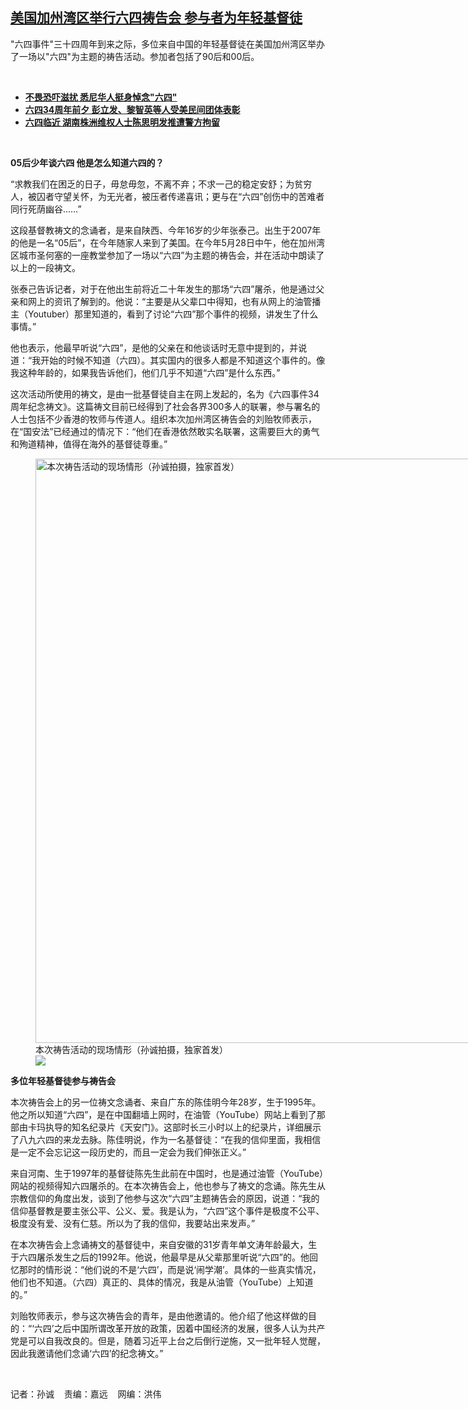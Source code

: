 <!--1685381449000-->
[美国加州湾区举行六四祷告会 参与者为年轻基督徒](https://www.rfa.org/mandarin/yataibaodao/renquanfazhi/sc2-05292023132241.html)
------

<p>"六四事件"三十四周年到来之际，多位来自中国的年轻基督徒在美国加州湾区举办了一场以"六四"为主题的祷告活动。参加者包括了90后和00后。</p><p><span class="result-title"> </span></p><ul><li><a href="https://www.rfa.org/mandarin/yataibaodao/renquanfazhi/cl-05292023105826.html"><strong>不畏恐吓滋扰 悉尼华人挺身悼念"六四"</strong></a></li><li><strong><a href="https://www.rfa.org/mandarin/yataibaodao/renquanfazhi/sc-05292023054105.html">六四34周年前夕 彭立发、黎智英等人受美民间团体表彰</a></strong></li><li><strong><a href="https://www.rfa.org/mandarin/Xinwen/6-05282023164229.html">六四临近 湖南株洲维权人士陈思明发推遭警方拘留</a></strong></li></ul><p><span class="result-title"> </span></p><p><b>05后少年谈六四 他是怎么知道六四的？</b></p><p><span style="font-weight: 400;">“求教我们在困乏的日子，毋怠毋忽，不离不弃；不求一己的稳定安舒；为贫穷人，被囚者守望关怀，为无光者，被压者传递喜讯；更与在“六四”创伤中的苦难者同行死荫幽谷……”</span></p><p><span style="font-weight: 400;">这段基督教祷文的念诵者，是来自陕西、今年16岁的少年张泰己。出生于2007年的他是一名“05后”，在今年随家人来到了美国。在今年5月28日中午，他在加州湾区城市圣何塞的一座教堂参加了一场以“六四”为主题的祷告会，并在活动中朗读了以上的一段祷文。</span></p><p><span style="font-weight: 400;">张泰己告诉记者，对于在他出生前将近二十年发生的那场“六四”屠杀，他是通过父亲和网上的资讯了解到的。他说：“主要是从父辈口中得知，也有从网上的油管播主（Youtuber）那里知道的，看到了讨论“六四”那个事件的视频，讲发生了什么事情。”</span></p><p><span style="font-weight: 400;">他也表示，他最早听说“六四”，是他的父亲在和他谈话时无意中提到的，并说道：“我开始的时候不知道（六四）。其实国内的很多人都是不知道这个事件的。像我这种年龄的，如果我告诉他们，他们几乎不知道“六四”是什么东西。”</span></p><p><span style="font-weight: 400;">这次活动所使用的祷文，是由一批基督徒自主在网上发起的，名为《六四事件34周年纪念祷文》。这篇祷文目前已经得到了社会各界300多人的联署，参与署名的人士包括不少香港的牧师与传道人。组织本次加州湾区祷告会的刘贻牧师表示，在“国安法”已经通过的情况下：“他们在香港依然敢实名联署，这需要巨大的勇气和殉道精神，值得在海外的基督徒尊重。”</span></p><p><figure class="image-richtext image-inline captioned" style="width:1400px;"><img alt="本次祷告活动的现场情形（孙诚拍摄，独家首发）" height="935" src="https://www.rfa.org/mandarin/yataibaodao/renquanfazhi/sc2-05292023132241.html/m0529-sc1.jpg/@@images/635bacca-00be-4484-8774-4abee1f38765.jpeg" title="M0529-SC1.JPG" width="1400"/><figcaption class="image-caption">本次祷告活动的现场情形（孙诚拍摄，独家首发）</figcaption><small></small><div id="zoomattribute"><a data-caption="本次祷告活动的现场情形（孙诚拍摄，独家首发）" data-fancybox="" href="https://www.rfa.org/mandarin/yataibaodao/renquanfazhi/sc2-05292023132241.html/m0529-sc1.jpg" id="single_image" title="本次祷告活动的现场情形（孙诚拍摄，独家首发）"><img src="/++plone++rfa-resources/img/icon-zoom.png"/></a></div></figure></p><p><b>多位年轻基督徒参与祷告会 </b></p><p><span style="font-weight: 400;">本次祷告会上的另一位祷文念诵者、来自广东的陈佳明今年28岁，生于1995年。他之所以知道“六四”，是在中国翻墙上网时，在油管（YouTube）网站上看到了那部由卡玛执导的知名纪录片《天安门》。这部时长三小时以上的纪录片，详细展示了八九六四的来龙去脉。陈佳明说，作为一名基督徒：“在我的信仰里面，我相信是一定不会忘记这一段历史的，而且一定会为我们伸张正义。”</span></p><p><span style="font-weight: 400;">来自河南、生于1997年的基督徒陈先生此前在中国时，也是通过油管（YouTube）网站的视频得知六四屠杀的。在本次祷告会上，他也参与了祷文的念诵。陈先生从宗教信仰的角度出发，谈到了他参与这次“六四”主题祷告会的原因，说道：“我的信仰基督教是要主张公平、公义、爱。我是认为，“六四”这个事件是极度不公平、极度没有爱、没有仁慈。所以为了我的信仰，我要站出来发声。”</span></p><p><span style="font-weight: 400;">在本次祷告会上念诵祷文的基督徒中，来自安徽的31岁青年单文涛年龄最大，生于六四屠杀发生之后的1992年。他说，他最早是从父辈那里听说“六四”的。他回忆那时的情形说：“他们说的不是‘六四’，而是说‘闹学潮’。具体的一些真实情况，他们也不知道。（六四）真正的、具体的情况，我是从油管（YouTube）上知道的。”</span></p><p><span style="font-weight: 400;">刘贻牧师表示，参与这次祷告会的青年，是由他邀请的。他介绍了他这样做的目的：“‘六四’之后中国所谓改革开放的政策，因着中国经济的发展，很多人认为共产党是可以自我改良的。但是，随着习近平上台之后倒行逆施，又一批年轻人觉醒，因此我邀请他们念诵‘六四’的纪念祷文。”</span></p><p><span class="result-title"> </span></p><p><span style="font-weight: 400;">记者：孙诚    责编：嘉远    网编：洪伟<br/></span></p>
